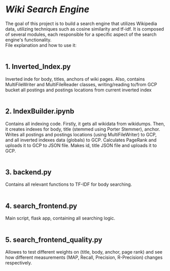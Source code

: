 # ***Wiki Search Engine***

The goal of this project is to build a search engine that utilizes Wikipedia data, utilizing techniques such as cosine similarity and tf-idf. It is composed of several modules, each responsible for a specific aspect of the search engine's functionality.<br>
File explanation and how to use it:<br><br>

## 1. Inverted_Index.py

Inverted inde for body, titles, anchors of wiki pages. Also, contains MultiFileWriter and MultiFileReader classes, writing/reading to/from GCP bucket all postings and postings locations from current inverted index
<br><br>


## 2. IndexBuilder.ipynb

Contains all indexing code. Firstly, it gets all wikidata from wikidumps. Then, it creates indexes for body, title (stemmed using Porter Stemmer), anchor. Writes all postings and postings locations (using MultiFileWriter) to GCP, and all inverted indexes data (globals) to GCP. Calculates PageRank and uploads it to GCP to JSON file. Makes id, title JSON file and uploads it to GCP.
<br><br>


## 3. backend.py

Contains all relevant functions to TF-IDF for body searching.
<br><br>


## 4. search_frontend.py

Main script, flask app, containing all searching logic.
<br><br>


## 5. search_frontend_quality.py

Allowes to test different weights on (title, body, anchor, page rank) and see how different measurements (MAP, Recall, Precision, R-Precision) changes respectively.
<br><br>


